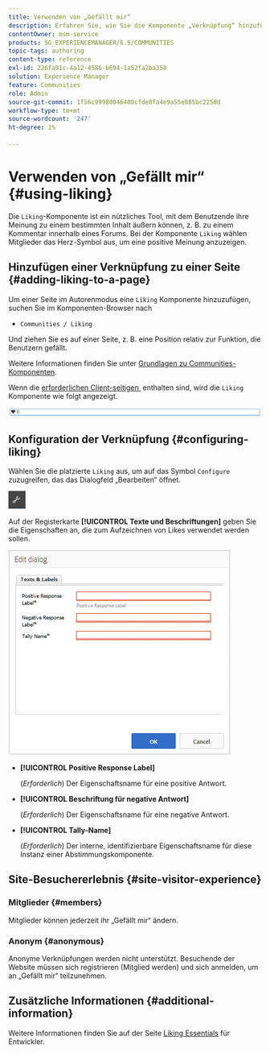```yaml
---
title: Verwenden von „Gefällt mir“
description: Erfahren Sie, wie Sie die Komponente „Verknüpfung“ hinzufügen und konfigurieren, damit Benutzer eine Meinung zu einem bestimmten Inhalt äußern können, z. B. zu einem Kommentar.
contentOwner: msm-service
products: SG_EXPERIENCEMANAGER/6.5/COMMUNITIES
topic-tags: authoring
content-type: reference
exl-id: 226fa91c-4a12-4586-b694-1a52fa2ba358
solution: Experience Manager
feature: Communities
role: Admin
source-git-commit: 1f56c99980846400cfde8fa4e9a55e885bc2258d
workflow-type: tm+mt
source-wordcount: '247'
ht-degree: 1%

---
```


# Verwenden von „Gefällt mir“ {#using-liking}

Die `Liking`-Komponente ist ein nützliches Tool, mit dem Benutzende ihre Meinung zu einem bestimmten Inhalt äußern können, z. B. zu einem Kommentar innerhalb eines Forums. Bei der Komponente `Liking` wählen Mitglieder das Herz-Symbol aus, um eine positive Meinung anzuzeigen.

## Hinzufügen einer Verknüpfung zu einer Seite {#adding-liking-to-a-page}

Um einer Seite im Autorenmodus eine `Liking` Komponente hinzuzufügen, suchen Sie im Komponenten-Browser nach

* `Communities / Liking`

Und ziehen Sie es auf einer Seite, z. B. eine Position relativ zur Funktion, die Benutzern gefällt.

Weitere Informationen finden Sie unter [Grundlagen zu Communities-Komponenten](basics.md).

Wenn die [erforderlichen Client-seitigen &#x200B;](essentials-liking.md#essentials-for-client-side) enthalten sind, wird die `Liking` Komponente wie folgt angezeigt.

![liking-component](assets/liking-component.png)

## Konfiguration der Verknüpfung {#configuring-liking}

Wählen Sie die platzierte `Liking` aus, um auf das Symbol `Configure` zuzugreifen, das das Dialogfeld „Bearbeiten“ öffnet.

![configure-new](assets/configure-new.png)

Auf der Registerkarte **[!UICONTROL Texte und Beschriftungen]** geben Sie die Eigenschaften an, die zum Aufzeichnen von Likes verwendet werden sollen.

![configure-liking](assets/configure-liking.png)

* **[!UICONTROL Positive Response Label]**

  (*Erforderlich*) Der Eigenschaftsname für eine positive Antwort.

* **[!UICONTROL Beschriftung für negative Antwort]**

  (*Erforderlich*) Der Eigenschaftsname für eine negative Antwort.

* **[!UICONTROL Tally-Name]**

  (*Erforderlich*) Der interne, identifizierbare Eigenschaftsname für diese Instanz einer Abstimmungskomponente.

## Site-Besuchererlebnis {#site-visitor-experience}

### Mitglieder {#members}

Mitglieder können jederzeit ihr „Gefällt mir“ ändern.

### Anonym {#anonymous}

Anonyme Verknüpfungen werden nicht unterstützt. Besuchende der Website müssen sich registrieren (Mitglied werden) und sich anmelden, um an „Gefällt mir“ teilzunehmen.

## Zusätzliche Informationen {#additional-information}

Weitere Informationen finden Sie auf der Seite [Liking Essentials](essentials-liking.md) für Entwickler.

